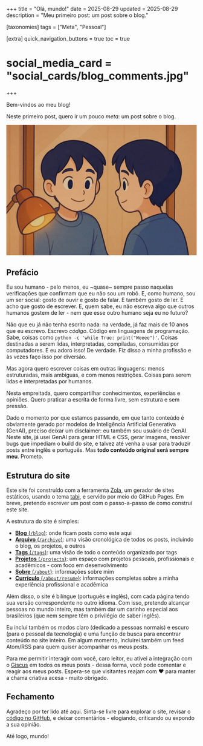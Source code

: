 +++
title = "Olá, mundo!"
date = 2025-08-29
updated = 2025-08-29
description = "Meu primeiro post: um post sobre o blog."

[taxonomies]
tags = ["Meta", "Pessoal"]

[extra]
quick_navigation_buttons = true
toc = true
# social_media_card = "social_cards/blog_comments.jpg"
+++

Bem-vindos ao meu blog!

Neste primeiro post, quero ir um pouco _meta_: um post sobre o blog.

![Eu me olhando no espelho](images/hello-world-hero.webp)

## Prefácio

Eu sou humano - pelo menos, eu ~quase~ sempre passo naquelas verificações que confirmam que eu não sou um robô. E, como humano, sou um ser social: gosto de ouvir e gosto de falar. E também gosto de ler. E acho que gosto de escrever. E, quem sabe, eu não escreva algo que outros humanos gostem de ler - nem que esse outro humano seja eu no futuro?

Não que eu já não tenha escrito nada: na verdade, já faz mais de 10 anos que eu escrevo. Escrevo _código_. Código em linguagens de programação. Sabe, coisas como `python -c 'while True: print("Weeee")'`. Coisas destinadas a serem lidas, interpretadas, compiladas, consumidas por computadores. E eu adoro isso! De verdade. Fiz disso a minha profissão e às vezes faço isso por diversão.

Mas agora quero escrever coisas em outras linguagens: menos estruturadas, mais ambíguas, e com menos restrições. Coisas para serem lidas e interpretadas por humanos.

Nesta empreitada, quero compartilhar conhecimentos, experiências e opiniões. Quero praticar a escrita de forma livre, sem estrutura e sem pressão.

Dado o momento por que estamos passando, em que tanto conteúdo é obviamente gerado por modelos de Inteligência Artificial Generativa (GenAI), preciso deixar um disclaimer: eu também sou usuário de GenAI. Neste site, já usei GenAI para gerar HTML e CSS, gerar imagens, resolver bugs que impediam o build do site, e talvez até venha a usar para traduzir posts entre inglês e português. Mas **todo conteúdo original será sempre meu**. Prometo.

## Estrutura do site

Este site foi construído com a ferramenta [Zola](https://www.getzola.org/), um gerador de sites estáticos, usando o tema [tabi](https://welpo.github.io/tabi/), e servido por meio do GitHub Pages. Em breve, pretendo escrever um post com o passo-a-passo de como construí este site.

A estrutura do site é simples:

- [**Blog** (`/blog`)](../): onde ficam posts como este aqui
- [**Arquivo** (`/archive`)](../../archive/): uma visão cronológica de todos os posts, incluindo o blog, os projetos, e outros
- [**Tags** (`/tags`)](../../tags/): uma visão de todo o conteúdo organizado por tags
- [**Projetos** (`/projects`)](../../projects/): um espaço com projetos pessoais, profissionais e acadêmicos - com foco em desenvolvimento
- [**Sobre** (`/about`)](../../about/): informações sobre mim
- [**Currículo** (`/about/resume`)](../../about/resume/): informações completas sobre a minha experiência profissional e acadêmica

Além disso, o site é bilíngue (português e inglês), com cada página tendo sua versão correspondente no outro idioma. Com isso, pretendo alcançar pessoas no mundo inteiro, mas também dar um carinho especial aos brasileiros (que nem sempre têm o privilégio de saber inglês).

Eu incluí também os modos claro (dedicado a pessoas normais) e escuro (para o pessoal da tecnologia) e uma função de busca para encontrar conteúdo no site inteiro. Em algum momento, incluirei também um feed Atom/RSS para quem quiser acompanhar os meus posts.

Para me permitir interagir com você, caro leitor, eu ativei a integração com o [Giscus](https://giscus.app/) em todos os meus posts - dessa forma, você pode comentar e reagir aos meus posts. Espera-se que visitantes reajam com ❤️ para manter a chama criativa acesa - muito obrigado.

## Fechamento

Agradeço por ter lido até aqui. Sinta-se livre para explorar o site, revisar o [código no GitHub](https://github.com/ruancomelli/ruancomelli.github.io), e deixar comentários - elogiando, criticando ou expondo a sua opinião.

Até logo, mundo!
